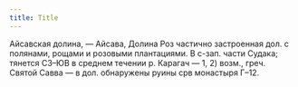 ```yaml
---
title: Title
---
```


Айсавская долина, — Айсава, Долина Роз частично застроенная дол. с полянами,
рощами и розовыми плантациями. В с-зап. части Судака; тянется СЗ–ЮВ в среднем
течении р. Карагач — 1, 2) возм., греч. Святой Савва — в дол. обнаружены руины
срв монастыря Г–12.
